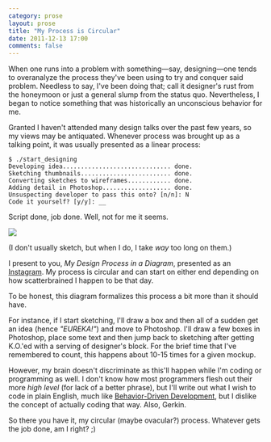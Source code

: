 ```yaml
---
category: prose
layout: prose
title: "My Process is Circular"
date: 2011-12-13 17:00
comments: false
---
```


When one runs into a problem with something—say, designing—one tends to overanalyze the process they've been using to try and conquer said problem. Needless to say, I've been doing that; call it designer's rust from the honeymoon or just a general slump from the status quo. Nevertheless, I began to notice something that was historically an unconscious behavior for me.

Granted I haven't attended many design talks over the past few years, so my views may be antiquated. Whenever process was brought up as a talking point, it was usually presented as a linear process:

    $ ./start_designing
    Developing idea.............................. done.
    Sketching thumbnails......................... done.
    Converting sketches to wireframes............ done.
    Adding detail in Photoshop................... done.
    Unsuspecting developer to pass this onto? [n/n]: N
    Code it yourself? [y/y]: __

Script done, job done. Well, not for me it seems.

[![](/assets/4ee81579dabe9d0e9c01fbf1/blog/mpicsketch.jpg)][1]

(I don't usually sketch, but when I do, I take _way_ too long on them.)

I present to you, _My Design Process in a Diagram_, presented as an [Instagram][1]. My process is circular and can start on either end depending on how scatterbrained I happen to be that day.

To be honest, this diagram formalizes this process a bit more than it should have.

For instance, if I start sketching, I'll draw a box and then all of a sudden get an idea (hence _"EUREKA!"_) and move to Photoshop. I'll draw a few boxes in Photoshop, place some text and then jump back to sketching after getting K.O.'ed with a serving of designer's block. For the brief time that I've remembered to count, this happens about 10-15 times for a given mockup.

However, my brain doesn't discriminate as this'll happen while I'm coding or programming as well. I don't know how most programmers flesh out their more _high level_ (for lack of a better phrase), but I'll write out what I wish to code in plain English, much like [Behavior-Driven Development][2], but I dislike the concept of actually coding that way. Also, Gerkin.

So there you have it, my circular (maybe ovacular?) process. Whatever gets the job done, am I right? ;)

[1]: http://instagr.am/p/ZBZsW/
[2]: http://en.wikipedia.org/wiki/Behavior_Driven_Development
